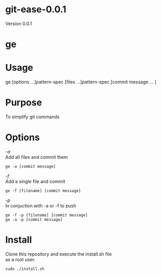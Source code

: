 git-ease-0.0.1
===============

Version 0.0.1 <br>

# ge

Usage
===========
ge [options ...]pattern-spec [files ...]pattern-spec [commit message ... ]

Purpose
===========
To simplify git commands

Options
===========
*-a*<br>
Add all files and commit them<br>
```
ge -a [commit message]
```
*-f*<br>
Add a single file and commit<br>
```
ge -f [filename] [commit message]
```
*-p*<br>
In conjuction with -a or -f to push<br>
```
ge -f -p [filename] [commit message]
ge -a -p [commit message]
```
Install
=======
Clone this repository and execute the install.sh file <br> as a root user.<br>
```
sudo ./install.sh
```
